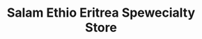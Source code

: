 ---
title: "Salam Ethio Eritrea Spewecialty Store"
url: /houston/salam-ethio-eritrea-spewecialty-store/
shop: shop
---